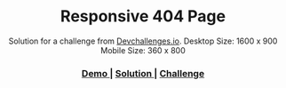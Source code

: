 <!-- Please update value in the {}  -->

<h1 align="center">Responsive 404 Page</h1>

<div align="center">Solution for a challenge from  <a href="http://devchallenges.io" target="_blank">Devchallenges.io</a>.
Desktop Size: 1600 x 900
Mobile Size: 360 x 800
</div>

<div align="center">
  <h3>
    <a href="https://{kutaui.github.io/404-not-found/}">
      Demo
    </a>
    <span> | </span>
    <a href="https://{https://github.com/kutaui/404-not-found}">
      Solution
    </a>
    <span> | </span>
    <a href="https://devchallenges.io/challenges/wBunSb7FPrIepJZAg0sY">
      Challenge
    </a>
  </h3>
</div>

